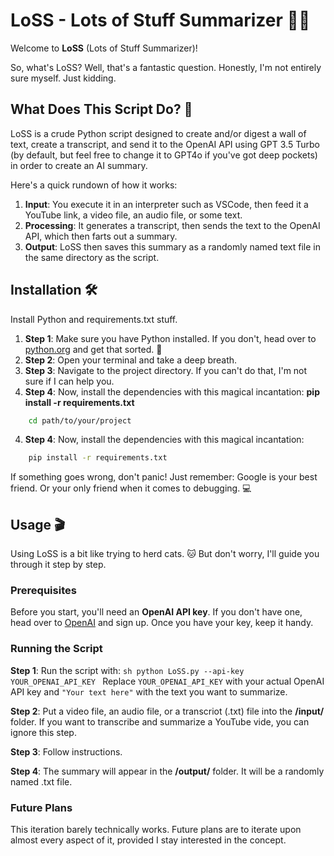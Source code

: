 # LoSS - Lots of Stuff Summarizer 📜✨

Welcome to **LoSS** (Lots of Stuff Summarizer)! 

So, what's LoSS? Well, that's a fantastic question. Honestly, I'm not entirely sure myself. Just kidding. 

## What Does This Script Do? 🤔

LoSS is a crude Python script designed to create and/or digest a wall of text, create a transcript, and send it to the OpenAI API using GPT 3.5 Turbo (by default, but feel free to change it to GPT4o if you've got deep pockets) in order to create an AI summary. 

Here's a quick rundown of how it works:

1. **Input**: You execute it in an interpreter such as VSCode, then feed it a YouTube link, a video file, an audio file, or some text.
2. **Processing**: It generates a transcript, then sends the text to the OpenAI API, which then farts out a summary.
3. **Output**: LoSS then saves this summary as a randomly named text file in the same directory as the script.

## Installation 🛠️

Install Python and requirements.txt stuff. 

1. **Step 1**: Make sure you have Python installed. If you don't, head over to [python.org](https://www.python.org/) and get that sorted. 🐍
2. **Step 2**: Open your terminal and take a deep breath.
3. **Step 3**: Navigate to the project directory. If you can't do that, I'm not sure if I can help you.
4. **Step 4**: Now, install the dependencies with this magical incantation: **pip install -r requirements.txt**

```sh
    cd path/to/your/project
```

4. **Step 4**: Now, install the dependencies with this magical incantation:

```sh
    pip install -r requirements.txt
```

If something goes wrong, don't panic! Just remember: Google is your best friend. Or your only friend when it comes to debugging. 💻

## Usage 🎬

Using LoSS is a bit like trying to herd cats. 🐱 But don't worry, I'll guide you through it step by step.

### Prerequisites
Before you start, you'll need an **OpenAI API key**. If you don't have one, head over to [OpenAI](https://beta.openai.com/signup/) and sign up. Once you have your key, keep it handy.

### Running the Script
**Step 1**: Run the script with:
    ```sh
    python LoSS.py --api-key YOUR_OPENAI_API_KEY
    ```
    Replace `YOUR_OPENAI_API_KEY` with your actual OpenAI API key and `"Your text here"` with the text you want to summarize.

**Step 2**: Put a video file, an audio file, or a transcriot (.txt) file into the **/input/** folder. If you want to transcribe and summarize a YouTube vide, you can ignore this step.

**Step 3**: Follow instructions.

**Step 4**: The summary will appear in the **/output/** folder. It will be a randomly named .txt file.

### Future Plans
This iteration barely technically works. Future plans are to iterate upon almost every aspect of it, provided I stay interested in the concept.
